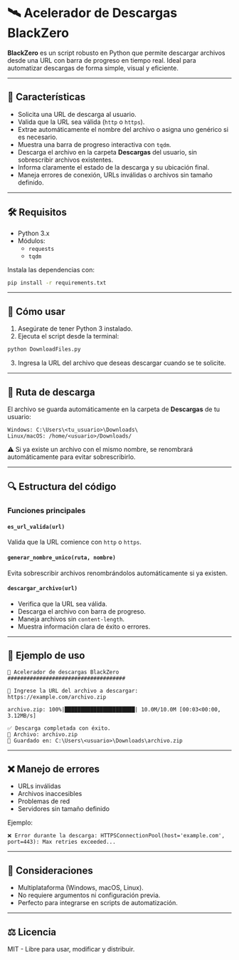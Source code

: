# 🛰️ Acelerador de Descargas BlackZero

**BlackZero** es un script robusto en Python que permite descargar archivos desde una URL con barra de progreso en tiempo real. Ideal para automatizar descargas de forma simple, visual y eficiente.

---

## 🧠 Características

- Solicita una URL de descarga al usuario.
- Valida que la URL sea válida (`http` o `https`).
- Extrae automáticamente el nombre del archivo o asigna uno genérico si es necesario.
- Muestra una barra de progreso interactiva con `tqdm`.
- Descarga el archivo en la carpeta **Descargas** del usuario, sin sobrescribir archivos existentes.
- Informa claramente el estado de la descarga y su ubicación final.
- Maneja errores de conexión, URLs inválidas o archivos sin tamaño definido.

---

## 🛠️ Requisitos

- Python 3.x
- Módulos:
  - `requests`
  - `tqdm`

Instala las dependencias con:

```bash
pip install -r requirements.txt
```

---

## 🚀 Cómo usar

1. Asegúrate de tener Python 3 instalado.
2. Ejecuta el script desde la terminal:

```bash
python DownloadFiles.py
```

3. Ingresa la URL del archivo que deseas descargar cuando se te solicite.

---

## 📁 Ruta de descarga

El archivo se guarda automáticamente en la carpeta de **Descargas** de tu usuario:

```plaintext
Windows: C:\Users\<tu_usuario>\Downloads\
Linux/macOS: /home/<usuario>/Downloads/
```

⚠️ Si ya existe un archivo con el mismo nombre, se renombrará automáticamente para evitar sobrescribirlo.

---

## 🔍 Estructura del código

### Funciones principales

#### `es_url_valida(url)`
Valida que la URL comience con `http` o `https`.

#### `generar_nombre_unico(ruta, nombre)`
Evita sobrescribir archivos renombrándolos automáticamente si ya existen.

#### `descargar_archivo(url)`
- Verifica que la URL sea válida.
- Descarga el archivo con barra de progreso.
- Maneja archivos sin `content-length`.
- Muestra información clara de éxito o errores.

---

## 🧱 Ejemplo de uso

```
🚀 Acelerador de descargas BlackZero
#####################################

🔗 Ingrese la URL del archivo a descargar: https://example.com/archivo.zip

archivo.zip: 100%|██████████████████████| 10.0M/10.0M [00:03<00:00, 3.12MB/s]

✅ Descarga completada con éxito.
📄 Archivo: archivo.zip
📁 Guardado en: C:\Users\<usuario>\Downloads\archivo.zip
```

---

## ❌ Manejo de errores

- URLs inválidas
- Archivos inaccesibles
- Problemas de red
- Servidores sin tamaño definido

Ejemplo:

```
❌ Error durante la descarga: HTTPSConnectionPool(host='example.com', port=443): Max retries exceeded...
```

---

## 🧯 Consideraciones

- Multiplataforma (Windows, macOS, Linux).
- No requiere argumentos ni configuración previa.
- Perfecto para integrarse en scripts de automatización.

---

## ⚖️ Licencia

MIT - Libre para usar, modificar y distribuir.
